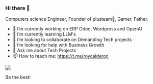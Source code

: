 ### Hi there 👋

Computers science Engineer, Founder of plusteam💙, Gamer, Father.

- 🔭 I’m currently working on ERP Odoo, Wordpress and OpenAI
- 🌱 I’m currently learning LLM's
- 👯 I’m looking to collaborate on Demanding Tech projects
- 🤔 I’m looking for help with Business Growth
- 💬 Ask me about Tech Projects
- 📫 How to reach me: https://t.me/roycalderon

![](https://komarev.com/ghpvc/?username=royedc4&color=blue)

Be the best!

<!--
**Royedc4/royedc4** is a ✨ _special_ ✨ repository because its `README.md` (this file) appears on your GitHub profile.

Here are some ideas to get you started:

- 🔭 I’m currently working on ...
- 🌱 I’m currently learning ...
- 👯 I’m looking to collaborate on ...
- 🤔 I’m looking for help with ...
- 💬 Ask me about ...
- 📫 How to reach me: ...
- 😄 Pronouns: ...
- ⚡ Fun fact: ...
-->
